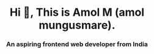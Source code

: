 <h1 align="center">Hi 👋, This is Amol M (amol mungusmare).</h1>
<h3 align="center">An aspiring frontend web developer from India</h3>
